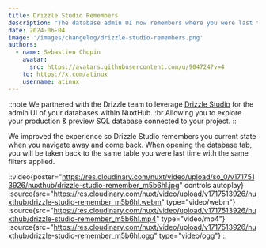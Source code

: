 ```yaml
---
title: Drizzle Studio Remembers
description: "The database admin UI now remembers where you were last time, speeding up your workflow."
date: 2024-06-04
image: '/images/changelog/drizzle-studio-remembers.png'
authors:
  - name: Sebastien Chopin
    avatar: 
      src: https://avatars.githubusercontent.com/u/904724?v=4
    to: https://x.com/atinux
    username: atinux
---
```


::note
We partnered with the Drizzle team to leverage [Drizzle Studio](https://orm.drizzle.team/drizzle-studio/overview) for the admin UI of your databases within NuxtHub. :br Allowing you to explore your production & preview SQL database connected to your project.
::

We improved the experience so Drizzle Studio remembers you current state when you navigate away and come back. When opening the database tab, you will be taken back to the same table you were last time with the same filters applied.

::video{poster="https://res.cloudinary.com/nuxt/video/upload/so_0/v1717513926/nuxthub/drizzle-studio-remember_m5b6hl.jpg" controls autoplay}
  :source{src="https://res.cloudinary.com/nuxt/video/upload/v1717513926/nuxthub/drizzle-studio-remember_m5b6hl.webm" type="video/webm"}
  :source{src="https://res.cloudinary.com/nuxt/video/upload/v1717513926/nuxthub/drizzle-studio-remember_m5b6hl.mp4" type="video/mp4"}
  :source{src="https://res.cloudinary.com/nuxt/video/upload/v1717513926/nuxthub/drizzle-studio-remember_m5b6hl.ogg" type="video/ogg"}
::
